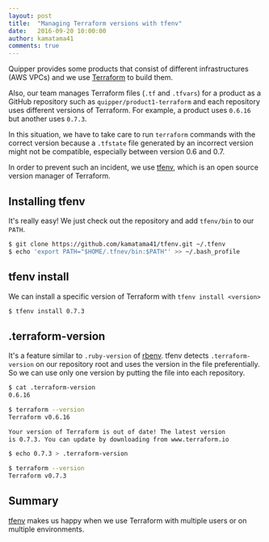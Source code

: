 ```yaml
---
layout: post
title:  "Managing Terraform versions with tfenv"
date:   2016-09-20 10:00:00
author: kamatama41
comments: true
---
```


Quipper provides some products that consist of different infrastructures (AWS VPCs) and we use [Terraform](https://www.terraform.io/) to build them.

Also, our team manages Terraform files (`.tf` and `.tfvars`) for a product as a GitHub repository such as `quipper/product1-terraform` and each repository uses different versions of Terraform. For example, a product uses `0.6.16` but another uses `0.7.3`.

In this situation, we have to take care to run `terraform` commands with the correct version because a `.tfstate` file generated by an incorrect version might not be compatible, especially between version 0.6 and 0.7.

In order to prevent such an incident, we use [tfenv](https://github.com/kamatama41/tfenv), which is an open source version manager of Terraform.

## Installing tfenv
It's really easy! We just check out the repository and add `tfenv/bin` to our `PATH`.

```sh
$ git clone https://github.com/kamatama41/tfenv.git ~/.tfenv
$ echo 'export PATH="$HOME/.tfnev/bin:$PATH"' >> ~/.bash_profile
```

## tfenv install
We can install a specific version of Terraform with `tfenv install <version>` 

```sh
$ tfenv install 0.7.3
```

## .terraform-version
It's a feature similar to `.ruby-version` of [rbenv](https://github.com/rbenv/rbenv). tfenv detects `.terraform-version` on our repository root and uses the version in the file preferentially. So we can use only one version by putting the file into each repository.

```sh
$ cat .terraform-version
0.6.16

$ terraform --version
Terraform v0.6.16

Your version of Terraform is out of date! The latest version
is 0.7.3. You can update by downloading from www.terraform.io

$ echo 0.7.3 > .terraform-version

$ terraform --version
Terraform v0.7.3
```

## Summary 
[tfenv](https://github.com/kamatama41/tfenv) makes us happy when we use Terraform with multiple users or on multiple environments.

